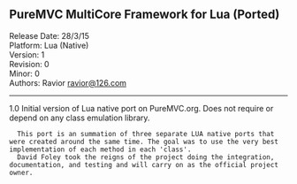 PureMVC MultiCore Framework for Lua (Ported)
--------------------------------------------------------------------------
Release Date: 28/3/15        
Platform: Lua (Native)        
Version: 1        
Revision: 0        
Minor: 0        
Authors: Ravior <ravior@126.com>

-------------------------------------------------------------------------
1.0   Initial version of Lua native port on PureMVC.org. 
      Does not require or depend on any class emulation library.
      
      This port is an summation of three separate LUA native ports that were created around the same time. The goal was to use the very best implementation of each method in each 'class'.
      David Foley took the reigns of the project doing the integration, documentation, and testing and will carry on as the official project owner. 